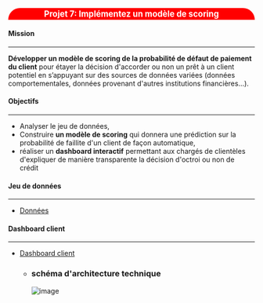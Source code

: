 <h1 style='color:white;background-color:red;border-radius:100px 100px 0 0;padding:2px;text-align:center;font-size: 1.2em;'> Projet 7: Implémentez un modèle de scoring</h1>

<!-- Mission                                 -->
<div class="alert alert-info" > 
<h4 class="alert-heading">Mission</h4>    
<hr>

**Développer un modèle de scoring de la probabilité de défaut de paiement du client** pour étayer la décision d'accorder ou non un prêt à un client potentiel en s’appuyant sur des sources de données variées (données comportementales, données provenant d'autres institutions financières...).


</div>

<div class="alert alert-block alert-info" >
<h4 class="alert-heading">Objectifs</h4>    
<hr>     
    
- Analyser le jeu de données,
- Construire **un modèle de scoring** qui donnera une prédiction sur la probabilité de faillite d'un client de façon automatique,
- réaliser un **dashboard interactif** permettant aux chargés de clientèles d'expliquer de manière transparente la décision d'octroi ou non de crédit
</div>


<!-- Jeu de données                                 -->
<div class="alert alert-info" style="width:100%;heigth:500px">    
<h4 class="alert-heading">Jeu de données</h4>
<hr>

  - [Données](https://s3-eu-west-1.amazonaws.com/static.oc-static.com/prod/courses/files/Parcours_data_scientist/Projet+-+Impl%C3%A9menter+un+mod%C3%A8le+de+scoring/Projet+Mise+en+prod+-+home-credit-default-risk.zip)
</div>

<div class="alert alert-info" style="width:100%;heigth:500px">  
<h4 class="alert-heading">Dashboard client</h4>
<hr>

  - [Dashboard client](https://mbarek-oubairouk-ocp-prj-07-implemente-dashboardhomepage-dz6eyf.streamlit.app/)
     - <h3 class="alert-heading">schéma d'architecture technique</h3>
       
       
       ![image](https://user-images.githubusercontent.com/119690854/212896478-b12b4ca9-a362-4e78-b68a-add3db2b1961.png)



    
</div>    
